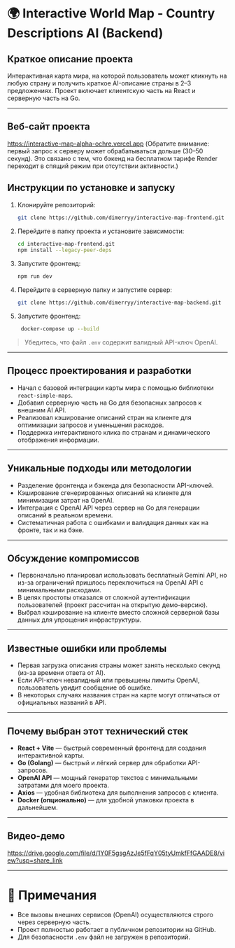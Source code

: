 # 🌍 Interactive World Map - Country Descriptions AI (Backend)

## Краткое описание проекта
Интерактивная карта мира, на которой пользователь может кликнуть на любую страну и получить краткое AI-описание страны в 2–3 предложениях. Проект включает клиентскую часть на React и серверную часть на Go.

---
## Веб-сайт проекта
https://interactive-map-alpha-ochre.vercel.app (Обратите внимание: первый запрос к серверу может обрабатываться дольше (30–50 секунд).
Это связано с тем, что бэкенд на бесплатном тарифе Render переходит в спящий режим при отсутствии активности.)
## Инструкции по установке и запуску

1. Клонируйте репозиторий:
    ```bash
    git clone https://github.com/dimerryy/interactive-map-frontend.git
    ```
2. Перейдите в папку проекта и установите зависимости:
    ```bash
    cd interactive-map-frontend.git
    npm install --legacy-peer-deps 
    ```
3. Запустите фронтенд:
    ```bash
    npm run dev
    ```
4. Перейдите в серверную папку  и запустите сервер:
    ```bash
    git clone https://github.com/dimerryy/interactive-map-backend.git
    ```
4. Запустите фронтенд:
   ```bash
    docker-compose up --build
    ```

> Убедитесь, что файл `.env` содержит валидный API-ключ OpenAI.

---

## Процесс проектирования и разработки

- Начал с базовой интеграции карты мира с помощью библиотеки `react-simple-maps`.
- Добавил серверную часть на Go для безопасных запросов к внешним AI API.
- Реализовал кэширование описаний стран на клиенте для оптимизации запросов и уменьшения расходов.
- Поддержка интерактивного клика по странам и динамического отображения информации.

---

## Уникальные подходы или методологии

- Разделение фронтенда и бэкенда для безопасности API-ключей.
- Кэширование сгенерированных описаний на клиенте для минимизации затрат на OpenAI.
- Интеграция с OpenAI API через сервер на Go для генерации описаний в реальном времени.
- Систематичная работа с ошибками и валидация данных как на фронте, так и на бэке.

---

## Обсуждение компромиссов

- Первоначально планировал использовать бесплатный Gemini API, но из-за ограничений пришлось переключиться на OpenAI API с минимальными расходами.
- В целях простоты отказался от сложной аутентификации пользователей (проект рассчитан на открытую демо-версию).
- Выбрал кэширование на клиенте вместо сложной серверной базы данных для упрощения инфраструктуры.

---

## Известные ошибки или проблемы

- Первая загрузка описания страны может занять несколько секунд (из-за времени ответа от AI).
- Если API-ключ невалидный или превышены лимиты OpenAI, пользователь увидит сообщение об ошибке.
- В некоторых случаях названия стран на карте могут отличаться от официальных названий в API.

---

## Почему выбран этот технический стек

- **React + Vite** — быстрый современный фронтенд для создания интерактивной карты.
- **Go (Golang)** — быстрый и лёгкий сервер для обработки API-запросов.
- **OpenAI API** — мощный генератор текстов с минимальными затратами для моего проекта.
- **Axios** — удобная библиотека для выполнения запросов с клиента.
- **Docker (опционально)** — для удобной упаковки проекта в дальнейшем.

---

## Видео-демо

https://drive.google.com/file/d/1Y0F5gsgAzJe5fFqY05tyUmkfFfGAADE8/view?usp=share_link 

---

# 📢 Примечания

- Все вызовы внешних сервисов (OpenAI) осуществляются строго через серверную часть.
- Проект полностью работает в публичном репозитории на GitHub.
- Для безопасности `.env` файл не загружен в репозиторий.

